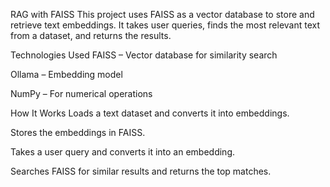 RAG with FAISS
This project uses FAISS as a vector database to store and retrieve text embeddings. It takes user queries, finds the most relevant text from a dataset, and returns the results.

Technologies Used
FAISS – Vector database for similarity search

Ollama – Embedding model

NumPy – For numerical operations

How It Works
Loads a text dataset and converts it into embeddings.

Stores the embeddings in FAISS.

Takes a user query and converts it into an embedding.

Searches FAISS for similar results and returns the top matches.
